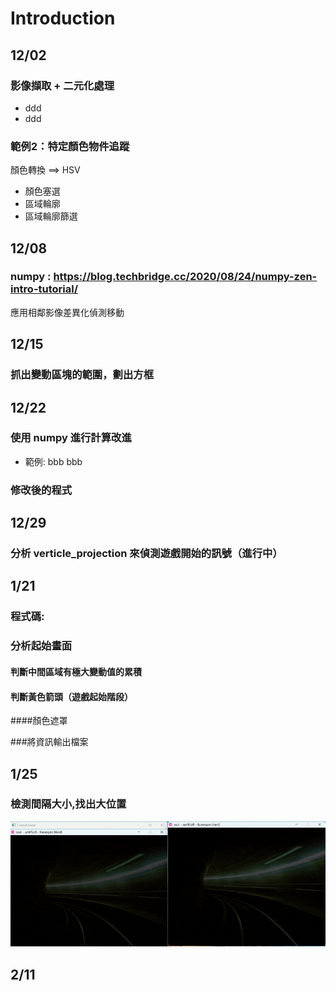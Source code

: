 # Introduction
## 12/02
### 影像擷取 + 二元化處理
- ddd
- ddd
### 範例2：特定顏色物件追蹤
顏色轉換 ==> HSV
- 顏色塞選
- 區域輪廓
- 區域輪廓篩選
## 12/08
### numpy : https://blog.techbridge.cc/2020/08/24/numpy-zen-intro-tutorial/
應用相鄰影像差異化偵測移動
## 12/15
### 抓出變動區塊的範圍，劃出方框
## 12/22
### 使用 numpy 進行計算改進
- 範例:
bbb
bbb
### 修改後的程式
## 12/29
### 分析 verticle_projection 來偵測遊戲開始的訊號（進行中）

## 1/21
### 程式碼:

### 分析起始畫面

#### 判斷中間區域有極大變動值的累積
#### 判斷黃色箭頭（遊戲起始階段）
####顏色遮罩

###將資訊輸出檔案
## 1/25
### 檢測間隔大小,找出大位置
![image](2025-01-25151133-ezgif.com-optimize.gif)
## 2/11


